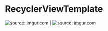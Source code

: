 # RecyclerViewTemplate

<a href="http://imgur.com/23fGKOH"><img src="http://i.imgur.com/23fGKOH.png" title="source: imgur.com" /></a> | <a href="http://imgur.com/4ysyel0"><img src="http://i.imgur.com/4ysyel0.png" title="source: imgur.com" /></a>
